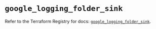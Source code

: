 # `google_logging_folder_sink`

Refer to the Terraform Registry for docs: [`google_logging_folder_sink`](https://registry.terraform.io/providers/hashicorp/google/6.19.0/docs/resources/logging_folder_sink).
